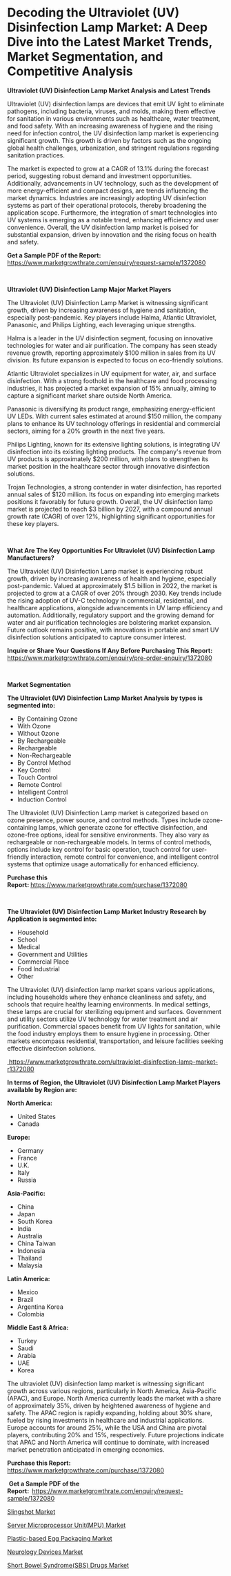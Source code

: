 <p><h1>Decoding the Ultraviolet (UV) Disinfection Lamp Market: A Deep Dive into the Latest Market Trends, Market Segmentation, and Competitive Analysis</h1></p><p><strong>Ultraviolet (UV) Disinfection Lamp Market Analysis and Latest Trends</strong></p>
<p><p>Ultraviolet (UV) disinfection lamps are devices that emit UV light to eliminate pathogens, including bacteria, viruses, and molds, making them effective for sanitation in various environments such as healthcare, water treatment, and food safety. With an increasing awareness of hygiene and the rising need for infection control, the UV disinfection lamp market is experiencing significant growth. This growth is driven by factors such as the ongoing global health challenges, urbanization, and stringent regulations regarding sanitation practices. </p><p>The market is expected to grow at a CAGR of 13.1% during the forecast period, suggesting robust demand and investment opportunities. Additionally, advancements in UV technology, such as the development of more energy-efficient and compact designs, are trends influencing the market dynamics. Industries are increasingly adopting UV disinfection systems as part of their operational protocols, thereby broadening the application scope. Furthermore, the integration of smart technologies into UV systems is emerging as a notable trend, enhancing efficiency and user convenience. Overall, the UV disinfection lamp market is poised for substantial expansion, driven by innovation and the rising focus on health and safety.</p></p>
<p><strong>Get a Sample PDF of the Report:&nbsp;</strong> <a href="https://www.marketgrowthrate.com/enquiry/request-sample/1372080">https://www.marketgrowthrate.com/enquiry/request-sample/1372080</a></p>
<p>&nbsp;</p>
<p><strong>Ultraviolet (UV) Disinfection Lamp Major Market Players</strong></p>
<p><p>The Ultraviolet (UV) Disinfection Lamp Market is witnessing significant growth, driven by increasing awareness of hygiene and sanitation, especially post-pandemic. Key players include Halma, Atlantic Ultraviolet, Panasonic, and Philips Lighting, each leveraging unique strengths.</p><p>Halma is a leader in the UV disinfection segment, focusing on innovative technologies for water and air purification. The company has seen steady revenue growth, reporting approximately $100 million in sales from its UV division. Its future expansion is expected to focus on eco-friendly solutions.</p><p>Atlantic Ultraviolet specializes in UV equipment for water, air, and surface disinfection. With a strong foothold in the healthcare and food processing industries, it has projected a market expansion of 15% annually, aiming to capture a significant market share outside North America.</p><p>Panasonic is diversifying its product range, emphasizing energy-efficient UV LEDs. With current sales estimated at around $150 million, the company plans to enhance its UV technology offerings in residential and commercial sectors, aiming for a 20% growth in the next five years.</p><p>Philips Lighting, known for its extensive lighting solutions, is integrating UV disinfection into its existing lighting products. The company's revenue from UV products is approximately $200 million, with plans to strengthen its market position in the healthcare sector through innovative disinfection solutions.</p><p>Trojan Technologies, a strong contender in water disinfection, has reported annual sales of $120 million. Its focus on expanding into emerging markets positions it favorably for future growth. Overall, the UV disinfection lamp market is projected to reach $3 billion by 2027, with a compound annual growth rate (CAGR) of over 12%, highlighting significant opportunities for these key players.</p></p>
<p>&nbsp;</p>
<p><strong>What Are The Key Opportunities For Ultraviolet (UV) Disinfection Lamp Manufacturers?</strong></p>
<p><p>The Ultraviolet (UV) Disinfection Lamp market is experiencing robust growth, driven by increasing awareness of health and hygiene, especially post-pandemic. Valued at approximately $1.5 billion in 2022, the market is projected to grow at a CAGR of over 20% through 2030. Key trends include the rising adoption of UV-C technology in commercial, residential, and healthcare applications, alongside advancements in UV lamp efficiency and automation. Additionally, regulatory support and the growing demand for water and air purification technologies are bolstering market expansion. Future outlook remains positive, with innovations in portable and smart UV disinfection solutions anticipated to capture consumer interest.</p></p>
<p><strong>Inquire or Share Your Questions If Any Before Purchasing This Report:</strong> <a href="https://www.marketgrowthrate.com/enquiry/pre-order-enquiry/1372080">https://www.marketgrowthrate.com/enquiry/pre-order-enquiry/1372080</a></p>
<p>&nbsp;</p>
<p><strong>Market Segmentation</strong></p>
<p><strong>The Ultraviolet (UV) Disinfection Lamp Market Analysis by types is segmented into:</strong></p>
<p><ul><li>By Containing Ozone</li><li>With Ozone</li><li>Without 0zone</li><li>By Rechargeable</li><li>Rechargeable</li><li>Non-Rechargeable</li><li>By Control Method</li><li>Key Control</li><li>Touch Control</li><li>Remote Control</li><li>Intelligent Control</li><li>Induction Control</li></ul></p>
<p><p>The Ultraviolet (UV) Disinfection Lamp market is categorized based on ozone presence, power source, and control methods. Types include ozone-containing lamps, which generate ozone for effective disinfection, and ozone-free options, ideal for sensitive environments. They also vary as rechargeable or non-rechargeable models. In terms of control methods, options include key control for basic operation, touch control for user-friendly interaction, remote control for convenience, and intelligent control systems that optimize usage automatically for enhanced efficiency.</p></p>
<p><strong>Purchase this Report:&nbsp;</strong><a href="https://www.marketgrowthrate.com/purchase/1372080">https://www.marketgrowthrate.com/purchase/1372080</a></p>
<p>&nbsp;</p>
<p><strong>The Ultraviolet (UV) Disinfection Lamp Market Industry Research by Application is segmented into:</strong></p>
<p><ul><li>Household</li><li>School</li><li>Medical</li><li>Government and Utilities</li><li>Commercial Place</li><li>Food Industrial</li><li>Other</li></ul></p>
<p><p>The Ultraviolet (UV) disinfection lamp market spans various applications, including households where they enhance cleanliness and safety, and schools that require healthy learning environments. In medical settings, these lamps are crucial for sterilizing equipment and surfaces. Government and utility sectors utilize UV technology for water treatment and air purification. Commercial spaces benefit from UV lights for sanitation, while the food industry employs them to ensure hygiene in processing. Other markets encompass residential, transportation, and leisure facilities seeking effective disinfection solutions.</p></p>
<p><a href="https://www.marketgrowthrate.com/ultraviolet-disinfection-lamp-market-r1372080">&nbsp;https://www.marketgrowthrate.com/ultraviolet-disinfection-lamp-market-r1372080</a></p>
<p><strong>In terms of Region, the Ultraviolet (UV) Disinfection Lamp Market Players available by Region are:</strong></p>
<p>
    <p> <strong> North America: </strong>
        <ul>
            <li>United States</li>
            <li>Canada</li>
        </ul>
        </p> 
    <p> <strong> Europe: </strong>
        <ul>
            <li>Germany</li>
            <li>France</li>
            <li>U.K.</li>
            <li>Italy</li>
            <li>Russia</li>
        </ul>
        </p> 
    <p> <strong> Asia-Pacific: </strong>
        <ul>
            <li>China</li>
            <li>Japan</li>
            <li>South Korea</li>
            <li>India</li>
            <li>Australia</li>
            <li>China Taiwan</li>
            <li>Indonesia</li>
            <li>Thailand</li>
            <li>Malaysia</li>
        </ul>
        </p> 
    <p> <strong> Latin America: </strong>
        <ul>
            <li>Mexico</li>
            <li>Brazil</li>
            <li>Argentina Korea</li>
            <li>Colombia</li>
        </ul>
        </p> 
    <p> <strong> Middle East & Africa: </strong>
        <ul>
            <li>Turkey</li>
            <li>Saudi</li>
            <li>Arabia</li>
            <li>UAE</li>
            <li>Korea</li>
        </ul>
    </p>
    </p>
<p><p>The ultraviolet (UV) disinfection lamp market is witnessing significant growth across various regions, particularly in North America, Asia-Pacific (APAC), and Europe. North America currently leads the market with a share of approximately 35%, driven by heightened awareness of hygiene and safety. The APAC region is rapidly expanding, holding about 30% share, fueled by rising investments in healthcare and industrial applications. Europe accounts for around 25%, while the USA and China are pivotal players, contributing 20% and 15%, respectively. Future projections indicate that APAC and North America will continue to dominate, with increased market penetration anticipated in emerging economies.</p></p>
<p><strong>Purchase this Report: </strong><a href="https://www.marketgrowthrate.com/purchase/1372080">https://www.marketgrowthrate.com/purchase/1372080</a></p>
<p>&nbsp;<strong>Get a Sample PDF of the Report:&nbsp;&nbsp;</strong><a href="https://www.marketgrowthrate.com/enquiry/request-sample/1372080">https://www.marketgrowthrate.com/enquiry/request-sample/1372080</a></p>
<p><strong></strong></p>
<p><p><a href="https://www.linkedin.com/pulse/navigating-slingshot-market-expert-analysis-forecast-period-rqygc?trackingId=8WO7asLvTeuODaXPYzwfjg%3D%3D">Slingshot Market</a></p><p><a href="https://medium.com/@xntrpisl74/driving-market-forces-in-the-server-microprocessor-unit-mpu-market-market-trends-and-future-93177bfde3e3?postPublishedType=repub">Server Microprocessor Unit(MPU) Market</a></p><p><a href="https://issuu.com/reportprime-2/docs/plastic-based-egg-packaging-market-_f203f1ddffba0e">Plastic-based Egg Packaging Market</a></p><p><a href="https://www.linkedin.com/pulse/what-growth-opportunities-challenges-neurology-devices-8fjfc">Neurology Devices Market</a></p><p><a href="https://medium.com/@xntrpisl74/how-will-the-short-bowel-syndrome-sbs-drugs-market-evolve-3df197aa48c9?postPublishedType=repub">Short Bowel Syndrome(SBS) Drugs Market</a></p></p>